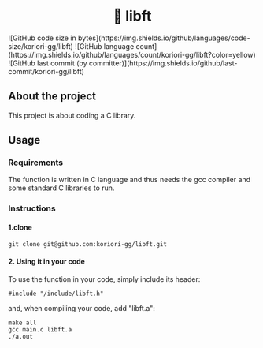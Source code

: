 <h1 align="center">
	📖 libft
</h1>
![GitHub code size in bytes](https://img.shields.io/github/languages/code-size/koriori-gg/libft)
![GitHub language count](https://img.shields.io/github/languages/count/koriori-gg/libft?color=yellow)
![GitHub last commit (by committer)](https://img.shields.io/github/last-commit/koriori-gg/libft)

## About the project
This project is about coding a C library.
## Usage
### Requirements
The function is written in C language and thus needs the gcc compiler and some standard C libraries to run.

### Instructions
#### 1.clone
```
git clone git@github.com:koriori-gg/libft.git
```
#### 2. Using it in your code
To use the function in your code, simply include its header:
```
#include "/include/libft.h"
```
and, when compiling your code, add "libft.a":
```
make all
gcc main.c libft.a
./a.out
```
